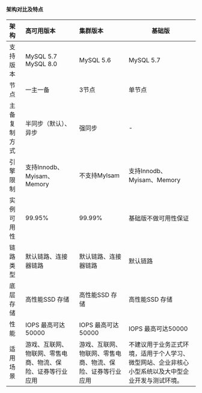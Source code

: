 #### 架构对比及特点

| 架构         | 高可用版本                                                 | 集群版本                                                   | 基础版                                                       |
| :----------- | :--------------------------------------------------------- | :--------------------------------------------------------- | ------------------------------------------------------------ |
| 支持版本     | MySQL 5.7<br />MySQL 8.0                                   | MySQL 5.6                                                  | MySQL 5.7                                                    |
| 节点         | 一主一备                                                   | 3节点                                                      | 单节点                                                       |
| 主备复制方式 | 半同步（默认）、异步                                       | 强同步                                                     | -                                                            |
| 引擎限制     | 支持Innodb、Myisam、Memory                                 | 不支持MyIsam                                               | 支持Innodb、Myisam、Memory                                   |
| 实例可用性   | 99.95%                                                     | 99.99%                                                     | 基础版不做可用性保证                                         |
| 链路类型     | 默认链路、连接器链路                                       | 默认链路、连接器链路                                       | 默认链路                                                     |
| 底层存储     | 高性能SSD 存储                                             | 高性能SSD 存储                                             | 高性能SSD 存储                                               |
| 性能         | IOPS 最高可达50000                                         | IOPS 最高可达50000                                         | IOPS 最高可达50000                                           |
| 适用场景     | 游戏、互联网、物联网、零售电商、物流、保险、证券等行业应用 | 游戏、互联网、物联网、零售电商、物流、保险、证券等行业应用 | 不建议用于业务正式环境，适用于个人学习、微型网站、企业非核心小型系统以及大中型企业开发与测试环境。 |

<!--注：50000IOPS需要根据当时的平台情况进行评估-->